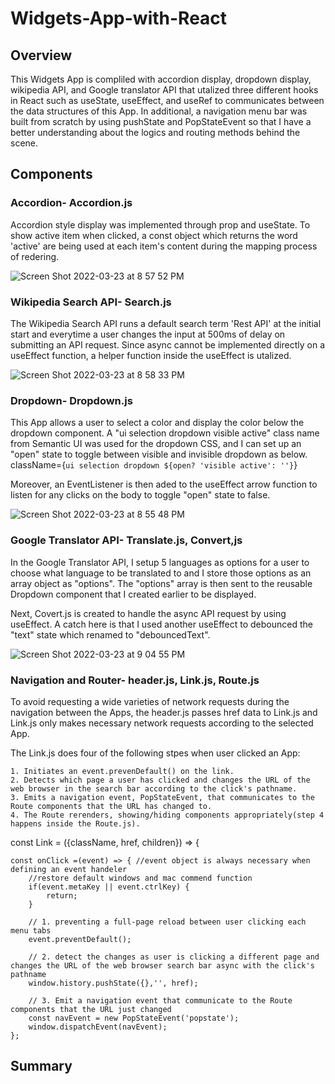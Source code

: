 # Widgets-App-with-React

## Overview
This Widgets App is compliled with accordion display, dropdown display, wikipedia API, and Google translator API that utalized three different hooks in React such as useState, useEffect, and useRef to communicates between the data structures of this App. In additional, a navigation menu bar was built from scratch by using pushState and PopStateEvent so that I have a better understanding about the logics and routing methods behind the scene.

## Components
### Accordion- Accordion.js
Accordion style display was implemented through prop and useState. To show active item when clicked, a const object which returns the word 'active' are being used at each item's content during the mapping process of redering.

![Screen Shot 2022-03-23 at 8 57 52 PM](https://user-images.githubusercontent.com/84875731/159839341-93db708c-f236-4938-8b71-8c8ab4a726e8.png)

### Wikipedia Search API- Search.js
The Wikipedia Search API runs a default search term 'Rest API' at the initial start and everytime a user changes the input at 500ms of delay on submitting an API request. Since async cannot be implemented directly on a useEffect function, a helper function inside the useEffect is utalized.

![Screen Shot 2022-03-23 at 8 58 33 PM](https://user-images.githubusercontent.com/84875731/159839395-ee712bf9-fa62-4d13-b242-bb7a5b3a527c.png)

### Dropdown- Dropdown.js
This App allows a user to select a color and display the color below the dropdown component. A "ui selection dropdown visible active" class name from Semantic UI was used for the dropdown CSS, and I can set up an "open" state to toggle between visible and invisible dropdown as below.
    className={`ui selection dropdown ${open? 'visible active': ''}`}

Moreover, an EventListener is then aded to the useEffect arrow function to listen for any clicks on the body to toggle "open" state to false.

![Screen Shot 2022-03-23 at 8 55 48 PM](https://user-images.githubusercontent.com/84875731/159839147-93e3c91d-9419-481c-9bcb-d00a3bd7b9d8.png)

### Google Translator API- Translate.js, Convert,js
In the Google Translator API, I setup 5 languages as options for a user to choose what language to be translated to and I store those options as an array object as "options". The "options" array is then sent to the reusable Dropdown component that I created earlier to be displayed.

Next, Covert.js is created to handle the async API request by using useEffect. A catch here is that I used another useEffect to debounced the "text" state which renamed to "debouncedText".

![Screen Shot 2022-03-23 at 9 04 55 PM](https://user-images.githubusercontent.com/84875731/159840076-e6c72c1d-a504-4966-a148-bca19f6a0fe2.png)

### Navigation and Router- header.js, Link.js, Route.js
To avoid requesting a wide varieties of network requests during the navigation between the Apps, the header.js passes href data to Link.js and Link.js only makes necessary network requests according to the selected App. 

The Link.js does four of the following stpes when user clicked an App:

    1. Initiates an event.prevenDefault() on the link.
    2. Detects which page a user has clicked and changes the URL of the web browser in the search bar according to the click's pathname.
    3. Emits a navigation event, PopStateEvent, that communicates to the Route components that the URL has changed to.
    4. The Route rerenders, showing/hiding components appropriately(step 4 happens inside the Route.js).

const Link = ({className, href, children}) => {
    
    const onClick =(event) => { //event object is always necessary when defining an event handeler
        //restore default windows and mac commend function
        if(event.metaKey || event.ctrlKey) {
            return;
        }

        // 1. preventing a full-page reload between user clicking each menu tabs
        event.preventDefault(); 
        
        // 2. detect the changes as user is clicking a different page and changes the URL of the web browser search bar async with the click's pathname
        window.history.pushState({},'', href);

        // 3. Emit a navigation event that communicate to the Route components that the URL just changed
        const navEvent = new PopStateEvent('popstate');
        window.dispatchEvent(navEvent);
    };

## Summary
